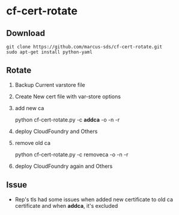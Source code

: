 # cf-cert-rotate

## Download

    git clone https://github.com/marcus-sds/cf-cert-rotate.git
    sudo apt-get install python-yaml
    
## Rotate

1. Backup Current varstore file

1. Create New cert file with var-store options

1. add new ca

    python cf-cert-rotate.py -c **addca** -o <temp old certfile> -n <temp new certfile> -r <certfile>

1. deploy CloudFoundry and Others

1. remove old ca

    python cf-cert-rotate.py -c removeca -o <temp old certfile> -n <temp new certfile> -r <certfile>

1. deploy CloudFoundry again and Others


## Issue

- Rep's tls had some issues when added new certificate to old ca certificate and when **addca**, it's excluded

